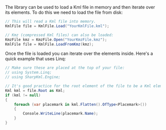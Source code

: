 The library can be used to load a Kml file in memory and then iterate over its elements. To do this we need to load the file from disk:

```csharp
// This will read a Kml file into memory.
KmlFile file = KmlFile.Load("YourKmlFile.kml");

// Kmz (compressed Kml files) can also be loaded:
KmzFile kmz = KmzFile.Open("YourKmzFile.kmz");
KmlFile file = KmlFile.LoadFromKmz(kmz);
```

Once the file is loaded you can iterate over the elements inside. Here's a quick example that uses Linq:

```csharp
// Make sure these are placed at the top of your file:
// using System.Linq;
// using SharpKml.Engine;

// It's good practice for the root element of the file to be a Kml element, though not compulsary
Kml kml = file.Root as Kml;
if (kml != null)
{
    foreach (var placemark in kml.Flatten().OfType<Placemark>())
    {
        Console.WriteLine(placemark.Name);
    }
}
```